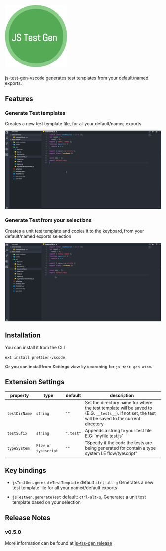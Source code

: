 # [![js-test-gen](media/jsTestGen.png)](https://js-test-gen.github.io)

js-test-gen-vscode generates test templates from your default/named exports.

## Features

### Generate Test templates

Creates a new test template file, for all your default/named exports

[![js-test-gen](media/jstestGenVs.gif)]()

### Generate Test from your selections

Creates a unit test template and copies it to the keyboard, from your default/named exports selection

[![js-test-gen](media/selectionTestGenVs.gif)]()

## Installation

You can install it from the CLI

`ext install prettier-vscode`

Or you can install from Settings view by searching for `js-test-gen-atom`.

## Extension Settings

| property      | type                 | default   | description                                                                                                                                         |
| ------------- | -------------------- | --------- | --------------------------------------------------------------------------------------------------------------------------------------------------- |
| `testDirName` | `string`             | `""`      | Set the directory name for where the test template will be saved to (E.G. `__tests__`). If not set, the test will be saved to the current directory |
| `testSufix`   | `string`             | `".test"` | Appends a string to your test file E.G: 'myfile.test.js'                                                                                            |
| `typeSystem`  | `Flow or typescript` | `""`      | "Specify if the code the tests are being generated for contain a type system I.E flow/tyescript"                                                    |

## Key bindings

* `jsTestGen.generateTestTemplate` default `ctrl-alt-g` Generates a new test template file for all your named/default exports

* `jsTestGen.generateTest` default: `ctrl-alt-s`, Generates a unit test template based on your selection

## Release Notes

### v0.5.0
More information can be found at [js-tes-gen release](https://github.com/js-test-gen/js-test-gen/releases)
